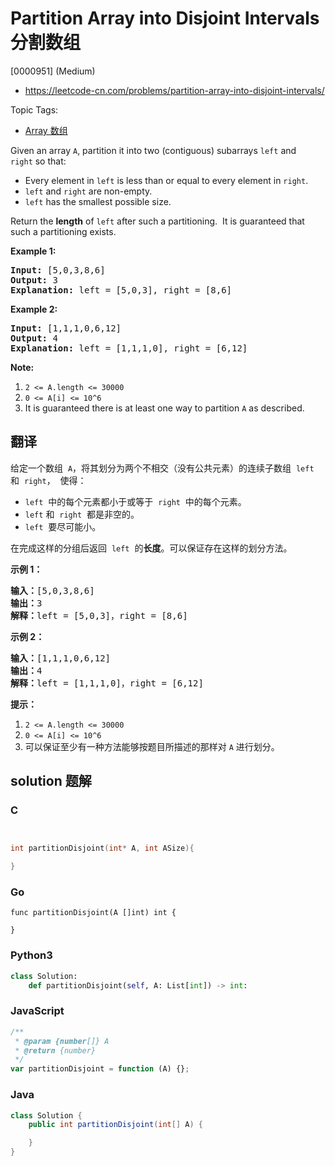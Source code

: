 # Partition Array into Disjoint Intervals 分割数组

[0000951] (Medium)

- https://leetcode-cn.com/problems/partition-array-into-disjoint-intervals/

Topic Tags:

- [Array 数组](https://leetcode-cn.com/tag/array/)

Given an array `A`, partition it into two (contiguous) subarrays `left` and `right` so that:

- Every element in `left` is less than or equal to every element in `right`.
- `left` and `right` are non-empty.
- `left` has the smallest possible size.

Return the **length** of `left` after such a partitioning.  It is guaranteed that such a partitioning exists.

**Example 1:**

<pre><strong>Input: </strong><span id="example-input-1-1">[5,0,3,8,6]</span>
<strong>Output: </strong><span id="example-output-1">3</span>
<strong>Explanation: </strong>left = [5,0,3], right = [8,6]
</pre>

**Example 2:**

<pre><strong>Input: </strong><span id="example-input-2-1">[1,1,1,0,6,12]</span>
<strong>Output: </strong><span id="example-output-2">4</span>
<strong>Explanation: </strong>left = [1,1,1,0], right = [6,12]
</pre>

**Note:**

1.  `2 <= A.length <= 30000`
2.  `0 <= A[i] <= 10^6`
3.  It is guaranteed there is at least one way to partition `A` as described.

## 翻译

给定一个数组  `A`，将其划分为两个不相交（没有公共元素）的连续子数组  `left`  和  `right`，  使得：

- `left`  中的每个元素都小于或等于  `right`  中的每个元素。
- `left` 和  `right`  都是非空的。
- `left`  要尽可能小。

在完成这样的分组后返回  `left`  的**长度**。可以保证存在这样的划分方法。

**示例 1：**

<pre><strong>输入：</strong>[5,0,3,8,6]
<strong>输出：</strong>3
<strong>解释：</strong>left = [5,0,3]，right = [8,6]
</pre>

**示例 2：**

<pre><strong>输入：</strong>[1,1,1,0,6,12]
<strong>输出：</strong>4
<strong>解释：</strong>left = [1,1,1,0]，right = [6,12]
</pre>

**提示：**

1.  `2 <= A.length <= 30000`
2.  `0 <= A[i] <= 10^6`
3.  可以保证至少有一种方法能够按题目所描述的那样对 `A` 进行划分。

## solution 题解

### C

```c


int partitionDisjoint(int* A, int ASize){

}


```

### Go

```golang
func partitionDisjoint(A []int) int {

}
```

### Python3

```python
class Solution:
    def partitionDisjoint(self, A: List[int]) -> int:

```

### JavaScript

```javascript
/**
 * @param {number[]} A
 * @return {number}
 */
var partitionDisjoint = function (A) {};
```

### Java

```java
class Solution {
    public int partitionDisjoint(int[] A) {

    }
}
```
